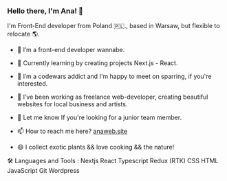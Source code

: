 ### Hello there, I'm Ana! 👋

I'm Front-End developer from Poland 🇵🇱., based in Warsaw, but flexible to relocate 🌎.

- 🚧 I’m a front-end developer wannabe. 
- 🌱 Currently learning by creating projects Next.js - React.
- 👯 I’m a codewars addict and I'm happy to meet on sparring, if you're interested.
- 🤔 I’ve been working as freelance web-developer, creating beautiful websites for local business and artists.

- 💬 Let me know If you're looking for a junior team member. 
- 📫 How to reach me here? <a href="mailto: http://anaweb.site"> anaweb.site </a>
- 😄 I collect exotic plants && love cooking && the nature!

🛠️ Languages and Tools :
Nextjs  React  Typescript Redux (RTK)  CSS  HTML  JavaScript Git  Wordpress
